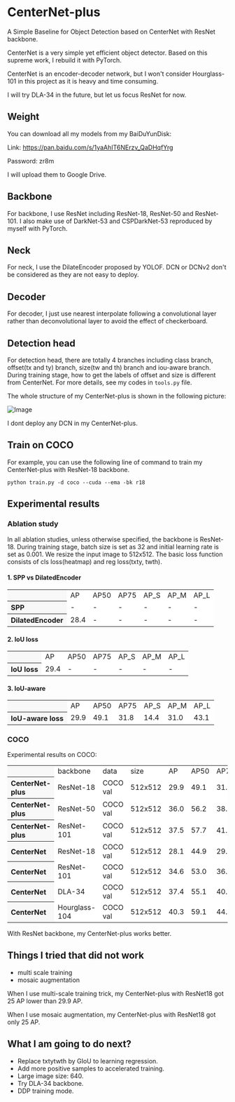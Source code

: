 # CenterNet-plus
A Simple Baseline for Object Detection based on CenterNet with ResNet backbone.

CenterNet is a very simple yet efficient object detector. Based on this supreme work,
I rebuild it with PyTorch.

CenterNet is an encoder-decoder network, but I won't consider Hourglass-101 in this
project as it is heavy and time consuming.

I will try DLA-34 in the future, but let us focus ResNet for now.

## Weight
You can download all my models from my BaiDuYunDisk:

Link: https://pan.baidu.com/s/1yaAhIT6NErzv_QaDHqfYrg 

Password: zr8m

I will upload them to Google Drive.

## Backbone
For backbone, I use ResNet including ResNet-18, ResNet-50 and ResNet-101. I also make use of
DarkNet-53 and CSPDarkNet-53 reproduced by myself with PyTorch.

## Neck
For neck, I use the DilateEncoder proposed by YOLOF. DCN or DCNv2 don't be considered as they
are not easy to deploy.

## Decoder
For decoder, I just use nearest interpolate following a convolutional layer rather than deconvolutional
layer to avoid the effect of checkerboard.

## Detection head
For detection head, there are totally 4 branches including class branch, offset(tx and ty) branch, size(tw and th)
branch and iou-aware branch. During training stage, how to get the labels of offset and size is different from
CenterNet. For more details, see my codes in ```tools.py``` file.

The whole structure of my CenterNet-plus is shown in the following picture:

![Image](https://github.com/yjh0410/CenterNet-plus/blob/main/img_files/centernet-plus.jpg)

I dont deploy any DCN in my CenterNet-plus.

## Train on COCO
For example, you can use the following line of command to train my CenterNet-plus with ResNet-18 backbone.

```Shell
python train.py -d coco --cuda --ema -bk r18 
```

## Experimental results

### Ablation study
In all ablation studies, unless otherwise specified, the backbone is ResNet-18.
During training stage, batch size is set as 32 and initial learning rate is set as 0.001. 
We resize the input image to 512x512. The basic loss function consists of cls loss(heatmap) and reg loss(txty, twth).

#### 1. SPP vs DilatedEncoder

<table><tbody>
<tr><th align="left" bgcolor=#f8f8f8> </th>     <td bgcolor=white> AP </td><td bgcolor=white> AP50 </td><td bgcolor=white> AP75 </td><td bgcolor=white> AP_S </td><td bgcolor=white> AP_M </td><td bgcolor=white> AP_L </td></tr>

<tr><th align="left" bgcolor=#f8f8f8> SPP </th><td bgcolor=white> - </td><td bgcolor=white> - </td><td bgcolor=white> - </td><td bgcolor=white> - </td><td bgcolor=white> - </td><td bgcolor=white> - </td></tr>

<tr><th align="left" bgcolor=#f8f8f8> DilatedEncoder</th><td bgcolor=white> 28.4 </td><td bgcolor=white> - </td><td bgcolor=white> - </td><td bgcolor=white> - </td><td bgcolor=white> - </td><td bgcolor=white> - </td></tr>

</table></tbody>

#### 2. IoU loss

<table><tbody>
<tr><th align="left" bgcolor=#f8f8f8> </th>     <td bgcolor=white> AP </td><td bgcolor=white> AP50 </td><td bgcolor=white> AP75 </td><td bgcolor=white> AP_S </td><td bgcolor=white> AP_M </td><td bgcolor=white> AP_L </td></tr>

<tr><th align="left" bgcolor=#f8f8f8> IoU loss </th><td bgcolor=white> 29.4 </td><td bgcolor=white> - </td><td bgcolor=white> - </td><td bgcolor=white> - </td><td bgcolor=white> - </td><td bgcolor=white> - </td></tr>

</table></tbody>

#### 3. IoU-aware

<table><tbody>
<tr><th align="left" bgcolor=#f8f8f8> </th>     <td bgcolor=white> AP </td><td bgcolor=white> AP50 </td><td bgcolor=white> AP75 </td><td bgcolor=white> AP_S </td><td bgcolor=white> AP_M </td><td bgcolor=white> AP_L </td></tr>

<tr><th align="left" bgcolor=#f8f8f8> IoU-aware loss </th><td bgcolor=white> 29.9 </td><td bgcolor=white> 49.1 </td><td bgcolor=white> 31.8 </td><td bgcolor=white> 14.4 </td><td bgcolor=white> 31.0 </td><td bgcolor=white> 43.1 </td></tr>

</table></tbody>

### COCO
Experimental results on COCO:

<table><tbody>
<tr><th align="left" bgcolor=#f8f8f8> </th>     <td bgcolor=white> backbone </td><td bgcolor=white> data </td><td bgcolor=white> size </td><td bgcolor=white> AP </td><td bgcolor=white> AP50 </td><td bgcolor=white> AP75 </td><td bgcolor=white> AP_S </td><td bgcolor=white> AP_M </td><td bgcolor=white> AP_L </td></tr>

<tr><th align="left" bgcolor=#f8f8f8> CenterNet-plus</th><td bgcolor=white> ResNet-18 </td><td bgcolor=white> COCO val </td><td bgcolor=white> 512x512 </td><td bgcolor=white> 29.9 </td><td bgcolor=white> 49.1 </td><td bgcolor=white> 31.8 </td><td bgcolor=white> 14.4 </td><td bgcolor=white> 31.0 </td><td bgcolor=white> 43.1 </td></tr>

<tr><th align="left" bgcolor=#f8f8f8> CenterNet-plus</th><td bgcolor=white> ResNet-50 </td><td bgcolor=white> COCO val </td><td bgcolor=white> 512x512 </td><td bgcolor=white> 36.0 </td><td bgcolor=white> 56.2 </td><td bgcolor=white> 38.9 </td><td bgcolor=white> 18.7 </td><td bgcolor=white> 38.9 </td><td bgcolor=white> 51.1 </td></tr>

<tr><th align="left" bgcolor=#f8f8f8> CenterNet-plus</th><td bgcolor=white> ResNet-101 </td><td bgcolor=white> COCO val </td><td bgcolor=white> 512x512 </td><td bgcolor=white> 37.5 </td><td bgcolor=white> 57.7 </td><td bgcolor=white> 41.0 </td><td bgcolor=white> 19.5 </td><td bgcolor=white> 41.4 </td><td bgcolor=white> 53.0 </td></tr>

<tr><th align="left" bgcolor=#f8f8f8> CenterNet</th><td bgcolor=white> ResNet-18 </td><td bgcolor=white> COCO val </td><td bgcolor=white> 512x512 </td><td bgcolor=white> 28.1 </td><td bgcolor=white> 44.9 </td><td bgcolor=white> 29.6 </td><td bgcolor=white> - </td><td bgcolor=white> - </td><td bgcolor=white> - </td></tr>

<tr><th align="left" bgcolor=#f8f8f8> CenterNet</th><td bgcolor=white> ResNet-101 </td><td bgcolor=white> COCO val </td><td bgcolor=white> 512x512 </td><td bgcolor=white> 34.6 </td><td bgcolor=white> 53.0 </td><td bgcolor=white> 36.9 </td><td bgcolor=white> - </td><td bgcolor=white> - </td><td bgcolor=white> - </td></tr>

<tr><th align="left" bgcolor=#f8f8f8> CenterNet</th><td bgcolor=white> DLA-34 </td><td bgcolor=white> COCO val </td><td bgcolor=white> 512x512 </td><td bgcolor=white> 37.4 </td><td bgcolor=white> 55.1 </td><td bgcolor=white> 40.8 </td><td bgcolor=white> - </td><td bgcolor=white> - </td><td bgcolor=white> - </td></tr>

<tr><th align="left" bgcolor=#f8f8f8> CenterNet</th><td bgcolor=white> Hourglass-104 </td><td bgcolor=white> COCO val </td><td bgcolor=white> 512x512 </td><td bgcolor=white> 40.3 </td><td bgcolor=white> 59.1 </td><td bgcolor=white> 44.0 </td><td bgcolor=white> - </td><td bgcolor=white> - </td><td bgcolor=white> - </td></tr>

</table></tbody>

With ResNet backbone, my CenterNet-plus works better.

## Things I tried that did not work
- multi scale training
- mosaic augmentation

When I use multi-scale training trick, my CenterNet-plus with ResNet18 got 25 AP lower than 29.9 AP.

When I use mosaic augmentation, my CenterNet-plus with ResNet18 got only 25 AP.

## What I am going to do next?
- Replace txtytwth by GIoU to learning regression.
- Add more positive samples to accelerated training.
- Large image size: 640.
- Try DLA-34 backbone.
- DDP training mode.

